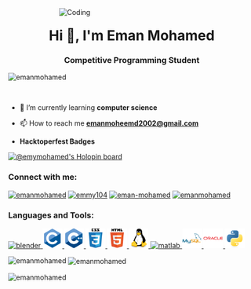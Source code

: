 
<img align="right" alt="Coding" width="400" src="https://c.tenor.com/PP9v7VIs6R4AAAAd/scaler-create-impact.gif">
<h1 align="center">Hi 👋, I'm Eman Mohamed</h1>
<h3 align="center">Competitive Programming Student</h3>




<p align="left"> <img src="https://komarev.com/ghpvc/?username=emanmohamed&label=Profile%20views&color=0e75b6&style=flat" alt="emanmohamed" /> </p>

<p align="left"> <a href="https://twitter.com/" target="blank"><img src="https://img.shields.io/twitter/follow/?logo=twitter&style=for-the-badge" alt="" /></a> </p>

- 🌱 I’m currently learning **computer science**

- 📫 How to reach me **emanmoheemd2002@gmail.com**
- **Hacktoperfest Badges**

[![@emymohamed's Holopin board](https://holopin.me/emymohamed)](https://holopin.io/@emymohamed)


<h3 align="left">Connect with me:</h3>
<p align="left">
<a href="https://linkedin.com/in/emanmohamed" target="blank"><img align="center" src="https://raw.githubusercontent.com/rahuldkjain/github-profile-readme-generator/master/src/images/icons/Social/linked-in-alt.svg" alt="emanmohamed" height="30" width="40" /></a>
<a href="https://www.codechef.com/users/emmy104" target="blank"><img align="center" src="https://cdn.jsdelivr.net/npm/simple-icons@3.1.0/icons/codechef.svg" alt="emmy104" height="30" width="40" /></a>
<a href="https://codeforces.com/profile/eman-mohamed" target="blank"><img align="center" src="https://raw.githubusercontent.com/rahuldkjain/github-profile-readme-generator/master/src/images/icons/Social/codeforces.svg" alt="eman-mohamed" height="30" width="40" /></a>
<a href="https://www.leetcode.com/emanmohamed" target="blank"><img align="center" src="https://raw.githubusercontent.com/rahuldkjain/github-profile-readme-generator/master/src/images/icons/Social/leet-code.svg" alt="emanmohamed" height="30" width="40" /></a>
</p>

<h3 align="left">Languages and Tools:</h3>
<p align="left"> <a href="https://www.blender.org/" target="_blank" rel="noreferrer"> <img src="https://download.blender.org/branding/community/blender_community_badge_white.svg" alt="blender" width="40" height="40"/> </a> <a href="https://www.cprogramming.com/" target="_blank" rel="noreferrer"> <img src="https://raw.githubusercontent.com/devicons/devicon/master/icons/c/c-original.svg" alt="c" width="40" height="40"/> </a> <a href="https://www.w3schools.com/cpp/" target="_blank" rel="noreferrer"> <img src="https://raw.githubusercontent.com/devicons/devicon/master/icons/cplusplus/cplusplus-original.svg" alt="cplusplus" width="40" height="40"/> </a> <a href="https://www.w3schools.com/css/" target="_blank" rel="noreferrer"> <img src="https://raw.githubusercontent.com/devicons/devicon/master/icons/css3/css3-original-wordmark.svg" alt="css3" width="40" height="40"/> </a> <a href="https://www.w3.org/html/" target="_blank" rel="noreferrer"> <img src="https://raw.githubusercontent.com/devicons/devicon/master/icons/html5/html5-original-wordmark.svg" alt="html5" width="40" height="40"/> </a> <a href="https://www.linux.org/" target="_blank" rel="noreferrer"> <img src="https://raw.githubusercontent.com/devicons/devicon/master/icons/linux/linux-original.svg" alt="linux" width="40" height="40"/> </a> <a href="https://www.mathworks.com/" target="_blank" rel="noreferrer"> <img src="https://upload.wikimedia.org/wikipedia/commons/2/21/Matlab_Logo.png" alt="matlab" width="40" height="40"/> </a> <a href="https://www.mysql.com/" target="_blank" rel="noreferrer"> <img src="https://raw.githubusercontent.com/devicons/devicon/master/icons/mysql/mysql-original-wordmark.svg" alt="mysql" width="40" height="40"/> </a> <a href="https://www.oracle.com/" target="_blank" rel="noreferrer"> <img src="https://raw.githubusercontent.com/devicons/devicon/master/icons/oracle/oracle-original.svg" alt="oracle" width="40" height="40"/> </a> <a href="https://www.python.org" target="_blank" rel="noreferrer"> <img src="https://raw.githubusercontent.com/devicons/devicon/master/icons/python/python-original.svg" alt="python" width="40" height="40"/> </a> </p>

<p><img align="left" src="https://github-readme-stats.vercel.app/api/top-langs?username=emanmohamed&show_icons=true&locale=en&layout=compact" alt="emanmohamed" /></p>

<p>&nbsp;<img align="center" src="https://github-readme-stats.vercel.app/api?username=emanmohamed&show_icons=true&locale=en" alt="emanmohamed" /></p>

<p><img align="center" src="https://github-readme-streak-stats.herokuapp.com/?user=emanmohamed&" alt="emanmohamed" /></p>
